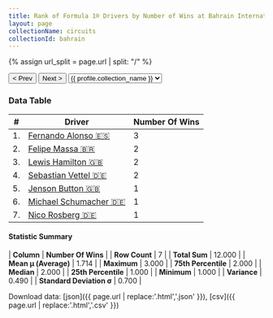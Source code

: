 ```yaml
---
title: Rank of Formula 1® Drivers by Number of Wins at Bahrain International Circuit
layout: page
collectionName: circuits
collectionId: bahrain
---
```


{% assign url_split = page.url | split: "/" %}
<div id="collection-navigation">
<button onclick="selector.options[selector.selectedIndex-1].value && (window.location = selector.options[selector.selectedIndex-1].value);">&lt; Prev</button>
<button onclick="selector.options[selector.selectedIndex+1].value && (window.location = selector.options[selector.selectedIndex+1].value);">Next &gt;</button>
<select id="selector" onchange="this.options[this.selectedIndex].value && (window.location = this.options[this.selectedIndex].value);">
  {% for collectionId in site.data[page.collectionName].refs %}
    {% if collectionId == page.collectionId %}
      {% assign selected = "selected" %}
    {% else %}
      {% assign selected = "" %}
    {% endif %}
    {% assign profile = site.data[page.collectionName][collectionId].profile %}
    <option value="/f1/{{ page.collectionName }}/{{ collectionId }}/{{ url_split[4] }}" {{ selected }}>{{ profile.collection_name }}</option>
  {% endfor %}
</select>
</div>

<canvas id="chart" width="400" height="180"></canvas>
<script>
var data = {
    "datasets": [
        {
            "backgroundColor": [
                "#9C8E8D",
                "#9C8E8D",
                "#9C8E8D",
                "#9C8E8D",
                "#9C8E8D",
                "#9C8E8D",
                "#9C8E8D"
            ],
            "borderColor": [
                "#1D181E",
                "#1D181E",
                "#1D181E",
                "#1D181E",
                "#1D181E",
                "#1D181E",
                "#1D181E"
            ],
            "borderWidth": 1,
            "data": [
                3.0,
                2.0,
                2.0,
                2.0,
                1.0,
                1.0,
                1.0
            ],
            "label": "Number Of Wins"
        }
    ],
    "labels": [
        "Fernando Alonso",
        "Felipe Massa",
        "Lewis Hamilton",
        "Sebastian Vettel",
        "Jenson Button",
        "Michael Schumacher",
        "Nico Rosberg"
    ]
};
var options = {
  legend: {
    display: false
  },
  scales: {
    xAxes: [{
      ticks: {
        beginAtZero: true,
        maxRotation: 180,
        display: window.innerWidth > 800
      }
    }],
    yAxes: [{
      ticks: {
        beginAtZero: true
      }
    }]
  },
  onResize: function(chart, size) {
    chart.options.scales.xAxes[0].ticks.display = size.width > 800;
  }
};
var chart = new Chart("chart", {
    data: data,
    type: 'bar',
    options: options
});
</script>



### Data Table

| # | Driver | Number Of Wins |
|--|--|--|
| 1. | [Fernando Alonso 🇪🇸](/f1/drivers/alonso) | 3 |
| 2. | [Felipe Massa 🇧🇷](/f1/drivers/massa) | 2 |
| 3. | [Lewis Hamilton 🇬🇧](/f1/drivers/hamilton) | 2 |
| 4. | [Sebastian Vettel 🇩🇪](/f1/drivers/vettel) | 2 |
| 5. | [Jenson Button 🇬🇧](/f1/drivers/button) | 1 |
| 6. | [Michael Schumacher 🇩🇪](/f1/drivers/michael_schumacher) | 1 |
| 7. | [Nico Rosberg 🇩🇪](/f1/drivers/rosberg) | 1 |

#### Statistic Summary

| **Column** | **Number Of Wins** |
| **Row Count** | 7 |
| **Total Sum** | 12.000 |
| **Mean μ (Average)** | 1.714 |
| **Maximum** | 3.000 |
| **75th Percentile** | 2.000 |
| **Median** | 2.000 |
| **25th Percentile** | 1.000 |
| **Minimum** | 1.000 |
| **Variance** | 0.490 |
| **Standard Deviation σ** | 0.700 |

Download data: [json]({{ page.url | replace:'.html','.json' }}), [csv]({{ page.url | replace:'.html','.csv' }})
